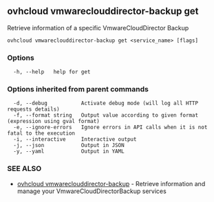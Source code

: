 ## ovhcloud vmwareclouddirector-backup get

Retrieve information of a specific VmwareCloudDirector Backup

```
ovhcloud vmwareclouddirector-backup get <service_name> [flags]
```

### Options

```
  -h, --help   help for get
```

### Options inherited from parent commands

```
  -d, --debug           Activate debug mode (will log all HTTP requests details)
  -f, --format string   Output value according to given format (expression using gval format)
  -e, --ignore-errors   Ignore errors in API calls when it is not fatal to the execution
  -i, --interactive     Interactive output
  -j, --json            Output in JSON
  -y, --yaml            Output in YAML
```

### SEE ALSO

* [ovhcloud vmwareclouddirector-backup](ovhcloud_vmwareclouddirector-backup.md)	 - Retrieve information and manage your VmwareCloudDirectorBackup services

